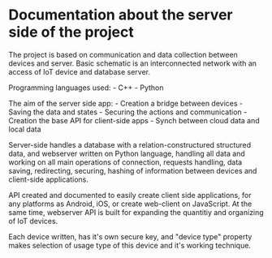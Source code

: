 # Documentation about the server side of the project

The project is based on communication and data collection between devices and server.
Basic schematic is an interconnected network with an access of IoT device and database server.

Programming languages used:
	- C++
	- Python

The aim of the server side app:
	- Creation a bridge between devices
	- Saving the data and states
	- Securing the actions and communication
	- Creation the base API for client-side apps
	- Synch between cloud data and local data

Server-side handles a database with a relation-constructured structured data, and webserver written on Python language, handling all data and working on all main operations of connection, requests handling, data saving, redirecting, securing, hashing of information between devices and client-side applications.

API created and documented to easily create client side applications, for any platforms as Android, iOS, or create web-client on JavaScript. At the same time, webserver API is built for expanding the quantitiy and organizing of IoT devices.

Each device written, has it's own secure key, and "device type" property makes selection of usage type of this device and it's working technique.